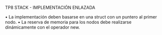﻿TP8 STACK - IMPLEMENTACIÓN ENLAZADA

• La implementación deben basarse en una struct con un puntero al primer
nodo.
• La reserva de memoria para los nodos debe realizarse dinámicamente con
el operador new.

![]()
